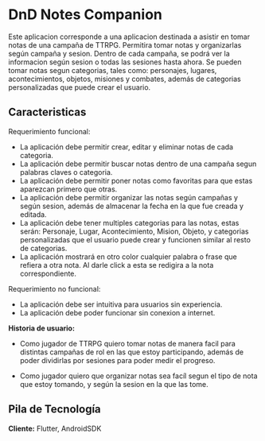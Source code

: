 
# DnD Notes Companion

Este aplicacion corresponde a una aplicacion destinada a asistir en tomar notas de una campaña de TTRPG. Permitira tomar notas y organizarlas según campaña y sesion. Dentro de cada campaña, se podrá ver la informacion según sesion o todas las sesiones hasta ahora. Se pueden tomar notas segun categorias, tales como: personajes, lugares, acontecimientos, objetos, misiones y combates, además de categorias personalizadas que puede crear el usuario.

## Caracteristicas
Requerimiento funcional:
- La aplicación debe permitir crear, editar y eliminar notas de cada categoria.
- La aplicación debe permitir buscar notas dentro de una campaña segun palabras claves o categoria.
- La aplicación debe permitir poner notas como favoritas para que estas aparezcan primero que otras.
- La aplicación debe permitir organizar las notas según campañas y según sesion, además de almacenar la fecha en la que fue creada y editada.
- La aplicación debe tener multiples categorias para las notas, estas serán: Personaje, Lugar, Acontecimiento, Mision, Objeto, y categorias personalizadas que el usuario puede crear y funcionen similar al resto de categorias.
- La aplicación mostrará en otro color cualquier palabra o frase que refiera a otra nota. Al darle click a esta se redigira a la nota correspondiente.

Requerimiento no funcional:
- La aplicación debe ser intuitiva para usuarios sin experiencia.
- La aplicación debe poder funcionar sin conexion a internet.

**Historia de usuario:**
- Como jugador de TTRPG quiero tomar notas de manera facil para distintas campañas de rol en las que estoy participando, además de poder dividirlas por sesiones para poder medir el progreso.

- Como jugador quiero que organizar notas sea facíl segun el tipo de nota que estoy tomando, y según la sesion en la que las tome.

## Pila de Tecnología

**Cliente:** Flutter, AndroidSDK

